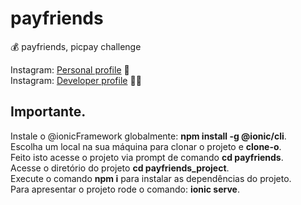 # payfriends
:moneybag: payfriends, picpay challenge

Instagram: <a href="https://www.instagram.com/baptistellafe/" target="_blank" title="Follow me">Personal profile</a> :handshake:
<br>
Instagram: <a href="https://www.instagram.com/baptistellafe/" target="_blank" title="Follow me">Developer profile</a> :man_artist:

## Importante.

Instale o @ionicFramework globalmente: **npm install -g @ionic/cli**.<br>
Escolha um local na sua máquina para clonar o projeto e **clone-o**.<br>
Feito isto acesse o projeto via prompt de comando **cd payfriends**.<br>
Acesse o diretório do projeto **cd payfriends_project**.<br>
Execute o comando **npm i** para instalar as dependências do projeto.<br>
Para apresentar o projeto rode o comando: **ionic serve**.<br>
